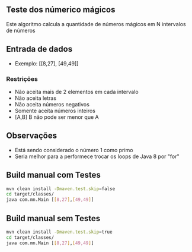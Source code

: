 ## Teste dos númerico mágicos

Este algoritmo calcula a quantidade de números mágicos em N intervalos de números 

## Entrada de dados
 
* Exemplo: [[8,27], [49,49]]

### Restrições
* Não aceita mais de 2 elementos em cada intervalo
* Não aceita letras
* Não aceita números negativos
* Somente aceita números inteiros
* [A,B] B não pode ser menor que A

## Observações

* Está sendo considerado o número 1 como primo
* Seria melhor para a performece trocar os loops de Java 8 por "for"

## Build manual com Testes
```bash
mvn clean install -Dmaven.test.skip=false
cd target/classes/
java com.mn.Main [[8,27],[49,49]]
```

## Build manual sem Testes
```bash
mvn clean install -Dmaven.test.skip=true
cd target/classes/
java com.mn.Main [[8,27],[49,49]]
```